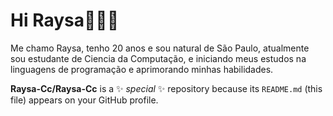 # Hi Raysa👩🏻‍💻
Me chamo Raysa, tenho 20 anos e sou natural de São Paulo, atualmente sou estudante de Ciencia da Computação, e iniciando meus estudos na linguagens de programação e aprimorando minhas habilidades.

**Raysa-Cc/Raysa-Cc** is a ✨ _special_ ✨ repository because its `README.md` (this file) appears on your GitHub profile.


